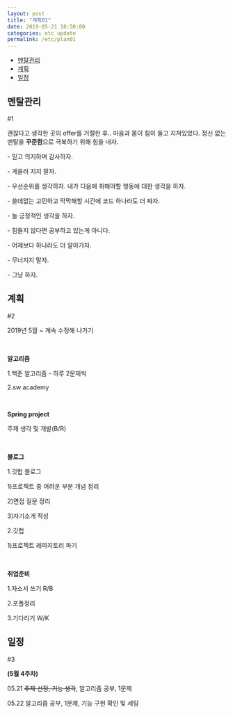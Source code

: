 ```yaml
---
layout: post
title: "계획01"
date: 2019-05-21 18:50:00
categories: etc update
permalink: /etc/plan01
---
```


- <a href="#1">멘탈관리</a>
- <a href="#2">계획</a>
- <a href="#3">일정</a>



## 멘탈관리

<p id="1">#1</p>

괜찮다고 생각한 곳의 offer를 거절한 후.. 마음과 몸이 힘이 들고 지쳐있었다. 정신 없는 멘탈을 **꾸준함**으로 극복하기 위해 힘을 내자.

\- 믿고 의지하며 감사하자.

\- 게을러 지지 말자. 

\- 우선순위를 생각하자. 내가 다음에 취해야할 행동에 대한 생각을 하자.

\- 쓸데없는 고민하고 막막해할 시간에 코드 하나라도 더 짜자. 

\- 늘 긍정적인 생각을 하자.

\- 힘들지 않다면 공부하고 있는게 아니다.

\- 어제보다 하나라도 더 알아가자.

\- 무너지지 말자.

\- 그냥 하자.



##  계획

<p id="2">#2</p>

2019년 5월 ~ 계속 수정해 나가기

<br/>

**알고리즘**

1.백준 알고리즘 - 하루 2문제씩

2.sw academy

<br/>

**Spring project**

주제 생각 및 개발(B/R) 

<br/>

**블로그**

1.깃헙 블로그

  1)프로젝트 중 어려운 부분 개념 정리

  2)면접 질문 정리

  3)자기소개 작성

2.깃헙

  1)프로젝트 레파지토리 파기

<br/>

**취업준비**

1.자소서 쓰기 R/B

2.포폴정리

3.기다리기 W/K



## 일정

<p id="3">#3</p>

**(5월 4주차)**

05.21 ~~주제 선정, 기능 생각~~, 알고리즘 공부, 1문제

05.22 알고리즘 공부, 1문제, 기능 구현 확인 및 세팅

